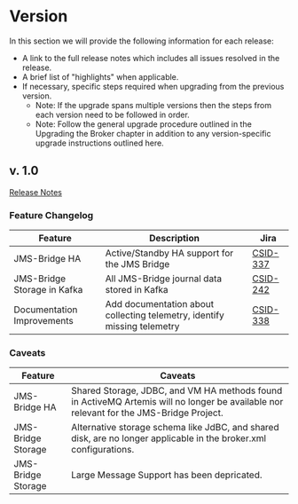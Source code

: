 # Version
In this section we will provide the following information for each release:
* A link to the full release notes which includes all issues resolved in the release.
* A brief list of "highlights" when applicable.
* If necessary, specific steps required when upgrading from the previous version.
    - Note: If the upgrade spans multiple versions then the steps from each version need to be followed in order.
    - Note: Follow the general upgrade procedure outlined in the Upgrading the Broker chapter in addition to any version-specific upgrade instructions outlined here.
    
## v. 1.0
[Release Notes]()

### Feature Changelog
| Feature        | Description | Jira  |
| ------------- |-------------|-----|
| JMS-Bridge HA  | Active/Standby HA support  for the JMS Bridge| [CSID-337](https://confluentinc.atlassian.net/browse/CSID-337) |
| JMS-Bridge Storage in Kafka |All JMS-Bridge journal data stored in Kafka |[CSID-242](https://confluentinc.atlassian.net/browse/CSID-242)|
| Documentation Improvements | Add documentation about collecting telemetry, identify missing telemetry | [CSID-338](https://confluentinc.atlassian.net/browse/CSID-338) |

### Caveats

| Feature        | Caveats    |
| ------------- |-------------| 
| JMS-Bridge HA | Shared Storage, JDBC, and VM HA methods found in ActiveMQ Artemis will no longer be available nor relevant for the JMS-Bridge Project.  |
| JMS-Bridge Storage | Alternative storage schema like JdBC, and shared disk, are no longer applicable in the broker.xml configurations. | 
| JMS-Bridge Storage | Large Message Support has been depricated. | 